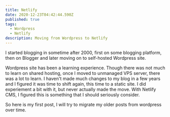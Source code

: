 ```yaml
---
title: Netlify
date: 2020-12-23T04:42:44.590Z
published: true
tags:
  - Wordpress
  - Netlify
description: Moving from Wordpress to Netlify
---
```

I started blogging in sometime after 2000, first on some blogging platform, then on Blogger and later moving on to self-hosted Wordpress site.

Wordpress site has been a learning experience. Though there was not much to learn on shared hosting, once I moved to unmanaged VPS server, there was a lot to learn. I haven't made much changes to my blog in a few years and I figured it was time to shift again, this time to a static site. I did experiement a bit with it, but never actually made the move. With Netlify CMS, I figured this is something that I should seriously consider. 

So here is my first post, I will try to migrate my older posts from wordpress over time.